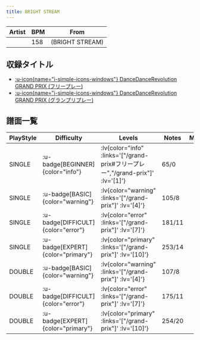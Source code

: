 ```yaml
---
title: BRIGHT STREAM
---
```


|Artist|BPM|From|
|------|---|----|
||158|(BRIGHT STREAM)|

## 収録タイトル

- [ :u-icon{name="i-simple-icons-windows"} DanceDanceRevolution GRAND PRIX (フリープレー)](/grand-prix#フリープレー)
- [ :u-icon{name="i-simple-icons-windows"} DanceDanceRevolution GRAND PRIX (グランプリプレー)](/grand-prix)

## 譜面一覧

|PlayStyle|Difficulty|Levels|Notes|Movie|
|---------|----------|------|-----|-----|
|SINGLE| :u-badge[BEGINNER]{color="info"} | :lv{color="info" :links='["/grand-prix#フリープレー","/grand-prix"]' :lv='[1]'} |65/0||
|SINGLE| :u-badge[BASIC]{color="warning"} | :lv{color="warning" :links='["/grand-prix"]' :lv='[4]'} |105/8||
|SINGLE| :u-badge[DIFFICULT]{color="error"} | :lv{color="error" :links='["/grand-prix"]' :lv='[7]'} |181/11||
|SINGLE| :u-badge[EXPERT]{color="primary"} | :lv{color="primary" :links='["/grand-prix"]' :lv='[10]'} |253/14||
|DOUBLE| :u-badge[BASIC]{color="warning"} | :lv{color="warning" :links='["/grand-prix"]' :lv='[4]'} |107/8||
|DOUBLE| :u-badge[DIFFICULT]{color="error"} | :lv{color="error" :links='["/grand-prix"]' :lv='[7]'} |175/11||
|DOUBLE| :u-badge[EXPERT]{color="primary"} | :lv{color="primary" :links='["/grand-prix"]' :lv='[10]'} |254/20||
